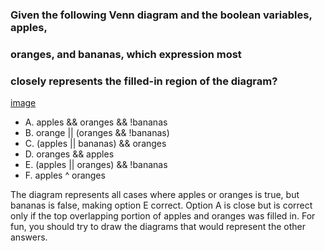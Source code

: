 ### Given the following Venn diagram and the boolean variables, apples,
### oranges, and bananas, which expression most
### closely represents the filled-in region of the diagram?

[image](images/apples_oranges_bananas_filled.jpg)
* A. apples && oranges && !bananas
* B. orange || (oranges && !bananas)
* C. (apples || bananas) && oranges
* D. oranges && apples
* E. (apples || oranges) && !bananas
* F. apples ^ oranges

The diagram represents all cases where apples or oranges is true,
but bananas is false, making option E correct.
Option A is close but is correct only
if the top overlapping portion of apples and oranges was filled in.
For fun, you should try to draw the diagrams that would represent the other answers.